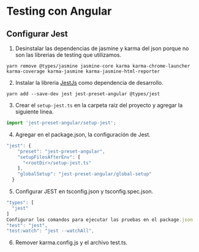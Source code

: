 # Testing con Angular

## Configurar Jest

1. Desinstalar las dependencias de jasmine y karma del json porque no son las librerias de testing que utilizamos.
``` yarn
yarn remove @types/jasmine jasmine-core karma karma-chrome-launcher karma-coverage karma-jasmine karma-jasmine-html-reporter
```

2. Instalar la libreria [JestJs](https://jestjs.io/es-ES/) como dependencia de desarrollo.
``` yarn
yarn add --save-dev jest jest-preset-angular @types/jest
```

3. Crear el `setup-jest.ts` en la carpeta raiz del proyecto y agregar la siguiente linea.
``` typescript
import 'jest-preset-angular/setup-jest';
```

4. Agregar en el package.json, la configuración de Jest.
``` typescript
"jest": {
    "preset": "jest-preset-angular",
    "setupFilesAfterEnv": [
      "<rootDir>/setup-jest.ts"
    ],
    "globalSetup": "jest-preset-angular/global-setup"
  }
```

5. Configurar JEST en tsconfig.json y tsconfig.spec.json.
``` typescript
"types": [
  "jest"
]
Configurar los comandos para ejecutar las pruebas en el package.json
"test": "jest",
"test:watch": "jest --watchAll",
```

6. Remover karma.config.js y el archivo test.ts.
